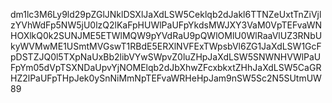 dm1lc3M6Ly9ld29pZGlJNklDSXlJaXdLSW5Ceklqb2dJakl6TTNZeUxtTnZiVjlzYVhWdFp5NW5jU0lzQ2lKaFpHUWlPaUFpYkdsMWJXY3VaM0VpTEFvaWNHOXlkQ0k2SUNJME5ETWlMQW9pYVdRaU9pQWlOMlU0WlRaaVlUZ3RNbUkyWVMwME1USmtMVGswT1RBdE5ERXlNVFExTWpsbVl6ZG1JaXdLSW1GcFpDSTZJQ0l5TXpNaUxBb2libVYwSWpvZ0luZHpJaXdLSW5SNWNHVWlPaUFpYm05dVpTSXNDaUpvYjNOMElqb2dJbXhwZFcxbkxtZHhJaXdLSW5CaGRHZ2lPaUFpTHpJek0ySnNiMmNpTEFvaWRHeHpJam9nSW5Sc2N5SUtmUW89
